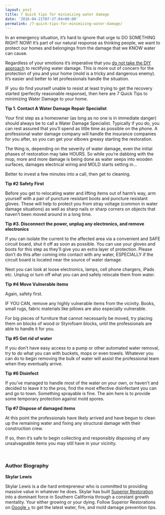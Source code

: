 ```yaml
---
layout: post
title: 7 Quick tips for minimizing water damage
date: '2016-04-21T07:37:04+00:00'
permalink: /7-quick-tips-for-minimizing-water-damage/
---
```

In an emergency situation, it’s hard to ignore that urge to DO SOMETHING RIGHT NOW! It’s part of our natural response as thinking people, we want to protect our homes and belongings from the damage that we KNOW water can cause.

Regardless of your emotions it’s imperative that you <a href="http://www.superiorrestorationriverside.com/mold-reason-hire-professional-restoration-company/">do not take the DIY approach</a> to rectifying water damage. This is more out of concern for the protection of you and your home (mold is a tricky and dangerous enemy). It’s easier and better to let professionals handle the situation.

IF you do find yourself unable to resist at least trying to get the recovery started (perfectly reasonable response), then here are 7 Quick Tips to minimizing Water Damage to your home.

<strong>Tip 1. Contact A Water Damage Repair Specialist</strong>

Your first step as a homeowner (as long as no one is in immediate danger) should always be to call a Water Damage Specialist. Typically if you do, you can rest assured that you’ll spend as little time as possible on the phone. A professional water damage company will handle the insurance companies for you after, so you can get your elbows greasy starting the restoration.

The thing is, depending on the severity of water damage, even the initial phases of restoration may take HOURS. So while you’re dabbing with the mop, more and more damage is being done as water seeps into wooden surfaces, damages electrical wiring and MOLD starts setting in...

Better to invest a few minutes into a call, then get to cleaning.

<strong>Tip #2 Safety First</strong>

Before you get to relocating water and lifting items out of harm’s way, arm yourself with a pair of puncture resistant boots and puncture resistant gloves. These will help to protect you from stray voltage (common in water damage situations) as well as sharp nails or sharp corners on objects that haven’t been moved around in a long time.

<strong>Tip #3. Disconnect the power, unplug any electronics, and remove electronics </strong>

If you can isolate the current to the affected area via a convenient and SAFE circuit board, shut it off as soon as possible. You can use your gloves and boots for this step as they’ll give you an extra layer of protection. Please don’t do this after coming into contact with any water, ESPECIALLY if the circuit board is located near the source of water damage.

Next you can look at loose electronics, lamps, cell phone chargers, iPads etc. Unplug or turn off what you can and safely relocate them from water.

<strong>Tip #4 Move Vulnerable items</strong>

Again, safety first.

IF YOU CAN, remove any highly vulnerable items from the vicinity. Books, small rugs, fabric materials like pillows are also especially vulnerable.

For big pieces of furniture that cannot necessarily be moved, try placing them on blocks of wood or Styrofoam blocks, until the professionals are able to handle it for you.

<strong>Tip #5 Get rid of water</strong>

If you don’t have easy access to a pump or other automated water removal, try to do what you can with buckets, mops or even towels. Whatever you can do to begin removing the bulk of water will assist the professional team when they eventually arrive.

<strong>Tip #6 Disinfect</strong>

If you’ve managed to handle most of the water on your own, or haven’t and decided to leave it to the pros, find the most effective disinfectant you can and go to town. Something sprayable is fine. The aim here is to provide some temporary protection against mold spores.

<strong>Tip #7 Dispose of damaged items</strong>

At this point the professionals have likely arrived and have begun to clean up the remaining water and fixing any structural damage with their construction crew.

If so, then it’s safe to begin collecting and responsibly disposing of any unsalvageable items you may still have in your vicinity.

&nbsp;
<h3>Author Biography</h3>
<strong>Skylar Lewis</strong>

Skylar Lewis is a die hard entrepreneur who is committed to providing massive value in whatever he does. Skylar has built <a href="http://www.superiorrestorationriverside.com/">Superior Restoration</a> into a dominant force in Southern California through a constant growth mentality. Your either growing or your dying. Follow Superior Restorations on <a href="https://plus.google.com/b/106570080466758894680/106570080466758894680">Google +</a> to get the latest water, fire, and mold damage prevention tips.

